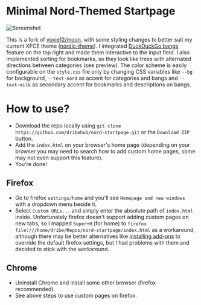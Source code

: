 # Minimal Nord-Themed Startpage

![Screenshot](https://user-images.githubusercontent.com/73489903/174622341-e778aefa-9496-4144-a662-7544aaccaa17.png)

This is a fork of [voxie12/moon](https://github.com/voxie12/moon), with some styling changes to better suit my current XFCE theme ([nordic-theme](https://aur.archlinux.org/packages/nordic-theme/)). I integrated [DuckDuckGo bangs](https://duckduckgo.com/bang?) feature on the top right and made them interactive to the input field. I also implemented sorting for bookmarks, so they look like trees with alternated directions between categories (see preview).
The color scheme is easily configurable on the `style.css` file only by changing CSS variables like `--bg` for background, `--text-nord` as accent for categories and bangs and `--text-milk` as secondary accent for bookmarks and descriptions on bangs.

# How to use?
* Download the repo locally using `git clone https://github.com/dribehub/nord-startpage.git` or the `Download ZIP` button.
* Add the `index.html` on your browser's home page (depending on your browser you may need to search how to add custom home pages, some may not even support this feature). 
* You're done!

## Firefox
* Go to firefox `settings/home` and you'll see `Homepage and new windows` with a dropdown menu beside it. 
* Select `Custom URLs...` and simply enter the absolute path of `index.html` inside. 
Unfortunately firefox doesn't support adding custom pages on new tabs, so I mapped `Super+H` (for home) to `firefox file:///home/dribe/Repos/nord-startpage/index.html` as a workaround, although there may be better alternatives like [installing add-ons](https://addons.mozilla.org/en-US/firefox/addon/new-tab-override/?utm_source=addons.mozilla.org&utm_medium=referral&utm_content=search) to override the default firefox settings, but I had problems with them and decided to stick with the workaround.

## Chrome
* Uninstall Chrome and install some other browser (firefox recommended). 
* See above steps to use custom pages on firefox.
